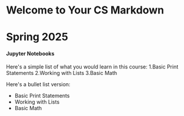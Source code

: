 # Welcome to Your CS Markdown
# Spring 2025
#### Jupyter Notebooks

Here's a simple list of what you would learn in this course:
1.Basic Print Statements
2.Working with Lists
3.Basic Math


Here's a bullet list version:
- Basic Print Statements
- Working with Lists
- Basic Math
